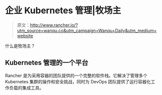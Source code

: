 # 企业 Kubernetes 管理|牧场主

> 原文：<http://www.rancher.io/?utm_source=wanqu.co&utm_campaign=Wanqu+Daily&utm_medium=website>

什么是牧场主？

## Kubernetes 管理的一个平台

Rancher 是为采用容器的团队提供的一个完整的软件栈。它解决了管理多个 Kubernetes 集群的操作和安全挑战，同时为 DevOps 团队提供了运行容器化工作负载的集成工具。